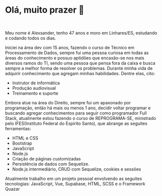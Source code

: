 <h1>Olá, muito prazer 👋</h1>
<br>
<p dir="auto">Meu nome é Alexsander, tenho 47 anos e moro em Linhares/ES, estudando e codando todos os dias.</p>
<p dir="auto">Iniciei na área dev com 15 anos, fazendo o curso de Técnico em Processamento de Dados, sempre fui uma pessoa curiosa em todas as áreas do conhecimento e possuo aptidões que encaxão-se nos mais diversos ramos do TI, sendo uma pessoa que pensa fora da caixa e busca sempre a melhor forma de resolver os problemas. Durante minha vida de adquirir conhecimento que agregam minhas habilidades. Dentre elas, cito:</p>
<ul dir="auto">
<li>Instrutor de informática</li>
<li>Produção audiovisual</li>
<li>Treinamento e suporte</li>
</ul>
<p dir="auto">Embora atue na área do Direito, sempre fui um apaxonado por programação, então há mais ou menos 1 ano, decidir voltar programar e buscando agregar conhecimentos para seguir como programador Full Stack, atualmente estou fazendo o curso de REPROGRAMA-SE, ministrado pelo IFES(Instituto Federal do Espírito Santo), que abrange as seguites ferramentas:</p>
<ul dir="auto">
<li>HTML e CSS</li>
<li>Bootstrap</li>
<li>JavaScript</li>
<li>Node.js</li>
<li>Criação de páginas customizadas</li>
<li>Persistência de dados com Sequelize.</li>
<li>Node.js intermediário, CRUD com Sequelize, cookies e sessões</li>
</ul>
<p>Atualmente trabalho em um projeto pessoal envolvendo as seguites tecnologias: JavaScript, Vue, Supabase, HTML, SCSS e o Framework Quazar</p>
